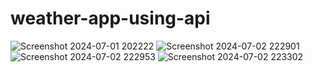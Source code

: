 # weather-app-using-api
![Screenshot 2024-07-01 202222](https://github.com/ZAINAZHAR303/weather-app-using-api/assets/142168421/accee020-64d1-4829-b885-935b144b8339)
![Screenshot 2024-07-02 222901](https://github.com/ZAINAZHAR303/weather-app-using-api/assets/142168421/6caec075-618d-4de2-8cfd-4841688c1e86)
![Screenshot 2024-07-02 222953](https://github.com/ZAINAZHAR303/weather-app-using-api/assets/142168421/06795b00-7632-4127-88aa-134cb0ea3614)
![Screenshot 2024-07-02 223302](https://github.com/ZAINAZHAR303/weather-app-using-api/assets/142168421/38257f39-450b-4c1b-9eda-bafa995d1f72)
